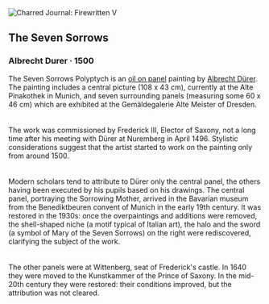 <div class="artwork-of-the-day">
  <div class="container">
    <div class="img-wrapper">
      <img
        src="https://uploads1.wikiart.org/00203/images/albrecht-durer/durer-polittico-dei-sette-dolori-ricostruzione.jpg!Large.jpg"
        alt="Charred Journal: Firewritten V" />
    </div>
    <div class="artwork-detail">
      <div class="artwork-origin"> 
        <h2 class="artwork-name">The Seven Sorrows</h2>
        <h3 class="artist">
          Albrecht Durer
                    ·  1500
        </h3>
      </div>
      <p class="description">
        <span class="artwork-description-text ng-binding" ng-bind-html="viewModel.ArtworkOfTheDay.Description | unsafe">The Seven Sorrows Polyptych is an <a target="_blank" href="/en/paintings-by-media/oil-on-sacking">oil on panel</a> painting by <a target="_blank" href="/en/albrecht-durer">Albrecht Dürer</a>. The painting includes a central picture (108 x 43&nbsp;cm), currently at the Alte Pinakothek in Munich, and seven surrounding panels (measuring some 60 x 46&nbsp;cm) which are exhibited at the Gemäldegalerie Alte Meister of Dresden.<br>
<br>
<br>The work was commissioned by Frederick III, Elector of Saxony, not a long time after his meeting with Dürer at Nuremberg in April 1496. Stylistic considerations suggest that the artist started to work on the painting only from around 1500.<br>
<br>
<br>Modern scholars tend to attribute to  Dürer only the central panel, the others having been executed by his pupils based on his drawings. The central panel, portraying the Sorrowing Mother, arrived in the Bavarian museum from the   Benediktbeuren convent of Munich in the early 19th century. It was restored in the 1930s: once the overpaintings and additions were removed, the shell-shaped niche (a motif typical of Italian art), the halo and the sword (a symbol of Mary of the Seven Sorrows) on the right were rediscovered, clarifying the subject of the work.<br>
<br>
<br>The other panels were at Wittenberg, seat of Frederick's castle. In 1640 they were moved to the  Kunstkammer of the Prince of Saxony. In the mid-20th century they were restored: their conditions improved, but the attribution was not cleared.<br></span>
                        <div class="text-shadow-container" ng-show="showShadow" style=""></div>
      </p>
    </div>
  </div>

</div>
